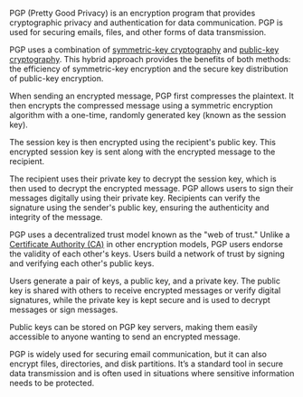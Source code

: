 PGP (Pretty Good Privacy) is an encryption program that provides cryptographic privacy and authentication for data communication. PGP is used for securing emails, files, and other forms of data transmission.

PGP uses a combination of [symmetric-key cryptography](../cryptography/symmetric.md) and [public-key cryptography](../cryptography/asym.md). This hybrid approach provides the benefits of both methods: the efficiency of symmetric-key encryption and the secure key distribution of public-key encryption.

When sending an encrypted message, PGP first compresses the plaintext. It then encrypts the compressed message using a symmetric encryption algorithm with a one-time, randomly generated key (known as the session key).

The session key is then encrypted using the recipient's public key. This encrypted session key is sent along with the encrypted message to the recipient.

The recipient uses their private key to decrypt the session key, which is then used to decrypt the encrypted message. PGP allows users to sign their messages digitally using their private key. Recipients can verify the signature using the sender's public key, ensuring the authenticity and integrity of the message.

PGP uses a decentralized trust model known as the "web of trust." Unlike a [Certificate Authority (CA)](../web/cas.md) in other encryption models, PGP users endorse the validity of each other's keys. Users build a network of trust by signing and verifying each other's public keys.

Users generate a pair of keys, a public key, and a private key. The public key is shared with others to receive encrypted messages or verify digital signatures, while the private key is kept secure and is used to decrypt messages or sign messages.

Public keys can be stored on PGP key servers, making them easily accessible to anyone wanting to send an encrypted message. 

PGP is widely used for securing email communication, but it can also encrypt files, directories, and disk partitions. It’s a standard tool in secure data transmission and is often used in situations where sensitive information needs to be protected.